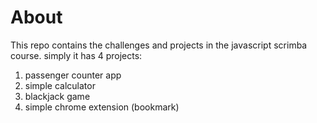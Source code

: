 # About 
This repo contains the challenges and projects in the javascript scrimba course. simply it has 4 projects:
1. passenger counter app 
2. simple calculator
3. blackjack game
4. simple chrome extension (bookmark)
